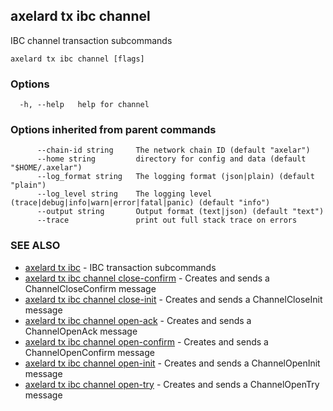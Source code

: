 ## axelard tx ibc channel

IBC channel transaction subcommands

```
axelard tx ibc channel [flags]
```

### Options

```
  -h, --help   help for channel
```

### Options inherited from parent commands

```
      --chain-id string     The network chain ID (default "axelar")
      --home string         directory for config and data (default "$HOME/.axelar")
      --log_format string   The logging format (json|plain) (default "plain")
      --log_level string    The logging level (trace|debug|info|warn|error|fatal|panic) (default "info")
      --output string       Output format (text|json) (default "text")
      --trace               print out full stack trace on errors
```

### SEE ALSO

- [axelard tx ibc](axelard_tx_ibc.md)	 - IBC transaction subcommands
- [axelard tx ibc channel close-confirm](axelard_tx_ibc_channel_close-confirm.md)	 - Creates and sends a ChannelCloseConfirm message
- [axelard tx ibc channel close-init](axelard_tx_ibc_channel_close-init.md)	 - Creates and sends a ChannelCloseInit message
- [axelard tx ibc channel open-ack](axelard_tx_ibc_channel_open-ack.md)	 - Creates and sends a ChannelOpenAck message
- [axelard tx ibc channel open-confirm](axelard_tx_ibc_channel_open-confirm.md)	 - Creates and sends a ChannelOpenConfirm message
- [axelard tx ibc channel open-init](axelard_tx_ibc_channel_open-init.md)	 - Creates and sends a ChannelOpenInit message
- [axelard tx ibc channel open-try](axelard_tx_ibc_channel_open-try.md)	 - Creates and sends a ChannelOpenTry message
